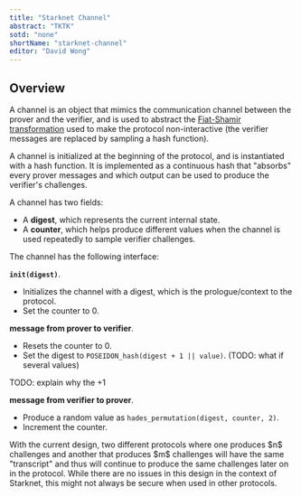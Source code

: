 ```yaml
---
title: "Starknet Channel"
abstract: "TKTK"
sotd: "none"
shortName: "starknet-channel"
editor: "David Wong"
---
```


## Overview

A channel is an object that mimics the communication channel between the prover and the verifier, and is used to abstract the [Fiat-Shamir transformation]() used to make the protocol non-interactive (the verifier messages are replaced by sampling a hash function).

A channel is initialized at the beginning of the protocol, and is instantiated with a hash function. It is implemented as a continuous hash that "absorbs" every prover messages and which output can be used to produce the verifier's challenges.

A channel has two fields:

* A **digest**, which represents the current internal state.
* A **counter**, which helps produce different values when the channel is used repeatedly to sample verifier challenges.

The channel has the following interface:

**`init(digest)`**. 

* Initializes the channel with a digest, which is the prologue/context to the protocol. 
* Set the counter to $0$.

**message from prover to verifier**.

* Resets the counter to $0$.
* Set the digest to `POSEIDON_hash(digest + 1 || value)`. (TODO: what if several values)

TODO: explain why the +1

**message from verifier to prover**.

* Produce a random value as `hades_permutation(digest, counter, 2)`.
* Increment the counter.

<aside class="note">With the current design, two different protocols where one produces $n$ challenges and another that produces $m$ challenges will have the same "transcript" and thus will continue to produce the same challenges later on in the protocol. While there are no issues in this design in the context of Starknet, this might not always be secure when used in other protocols.</aside>
